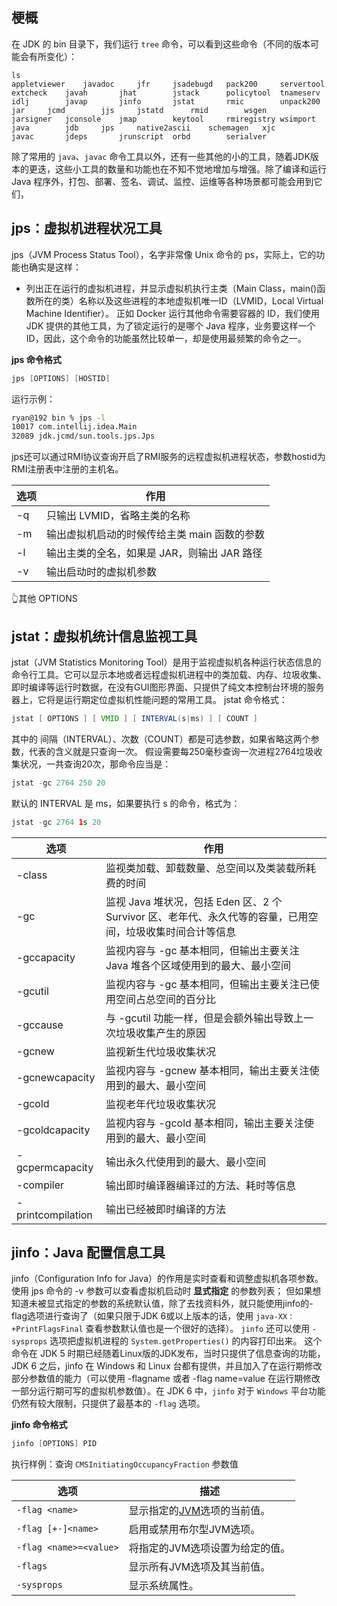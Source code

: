 ## 梗概
在 JDK 的 bin 目录下，我们运行 `tree`  命令，可以看到这些命令（不同的版本可能会有所变化）：
```
ls
appletviewer	javadoc		jfr		jsadebugd	pack200		servertool
extcheck	javah		jhat		jstack		policytool	tnameserv
idlj		javap		jinfo		jstat		rmic		unpack200
jar		jcmd		jjs		jstatd		rmid		wsgen
jarsigner	jconsole	jmap		keytool		rmiregistry	wsimport
java		jdb		jps		native2ascii	schemagen	xjc
javac		jdeps		jrunscript	orbd		serialver
```
除了常用的 `java`、`javac` 命令工具以外，还有一些其他的小的工具，随着JDK版本的更迭，这些小工具的数量和功能也在不知不觉地增加与增强。除了编译和运行 Java 程序外，打包、部署、签名、调试、监控、运维等各种场景都可能会用到它们，
## jps：虚拟机进程状况工具
jps（JVM Process Status Tool），名字非常像 Unix 命令的 ps，实际上，它的功能也确实是这样：
- 列出正在运行的虚拟机进程，并显示虚拟机执行主类（Main Class，main()函数所在的类）名称以及这些进程的本地虚拟机唯一ID（LVMID，Local Virtual Machine Identifier）。
正如 Docker 运行其他命令需要容器的 ID，我们使用 JDK 提供的其他工具，为了锁定运行的是哪个 Java 程序，业务要这样一个 ID，因此，这个命令的功能虽然比较单一，却是使用最频繁的命令之一。

**jps 命令格式**
```java
jps [OPTIONS] [HOSTID]
```
运行示例：
```bash
ryan@192 bin % jps -l
10017 com.intellij.idea.Main
32089 jdk.jcmd/sun.tools.jps.Jps
```
jps还可以通过RMI协议查询开启了RMI服务的远程虚拟机进程状态，参数hostid为RMI注册表中注册的主机名。

| 选项  | 作用                         |
| --- | -------------------------- |
| -q  | 只输出 LVMID，省略主类的名称          |
| -m  | 输出虚拟机启动的时候传给主类 main 函数的参数  |
| -l  | 输出主类的全名，如果是 JAR，则输出 JAR 路径 |
| -v  | 输出启动时的虚拟机参数                |
👆其他 OPTIONS
## jstat：虚拟机统计信息监视工具
jstat（JVM Statistics Monitoring Tool）是用于监视虚拟机各种运行状态信息的命令行工具。它可以显示本地或者远程虚拟机进程中的类加载、内存、垃圾收集、即时编译等运行时数据，在没有GUI图形界面、只提供了纯文本控制台环境的服务器上，它将是运行期定位虚拟机性能问题的常用工具。
jstat 命令格式：
```java
jstat [ OPTIONS ] [ VMID ] [ INTERVAL(s|ms) ] [ COUNT ]
```
其中的 间隔（INTERVAL）、次数（COUNT）都是可选参数，如果省略这两个参数，代表的含义就是只查询一次。
假设需要每250毫秒查询一次进程2764垃圾收集状况，一共查询20次，那命令应当是：
```java
jstat -gc 2764 250 20
```
默认的 INTERVAL 是 ms，如果要执行 s 的命令，格式为：
```java
jstat -gc 2764 1s 20
```

|选项|作用|
|----|----|
|-class|监视类加载、卸载数量、总空间以及类装载所耗费的时间|
|-gc|监视 Java 堆状况，包括 Eden 区、2 个 Survivor 区、老年代、永久代等的容量，已用空间，垃圾收集时间合计等信息|
|-gccapacity|监视内容与 -gc 基本相同，但输出主要关注 Java 堆各个区域使用到的最大、最小空间|
|-gcutil|监视内容与 -gc 基本相同，但输出主要关注已使用空间占总空间的百分比|
|-gccause|与 -gcutil 功能一样，但是会额外输出导致上一次垃圾收集产生的原因|
|-gcnew|监视新生代垃圾收集状况|
|-gcnewcapacity|监视内容与 -gcnew 基本相同，输出主要关注使用到的最大、最小空间|
|-gcold|监视老年代垃圾收集状况|
|-gcoldcapacity|监视内容与 -gcold 基本相同，输出主要关注使用到的最大、最小空间|
|-gcpermcapacity|输出永久代使用到的最大、最小空间|
|-compiler|输出即时编译器编译过的方法、耗时等信息|
|-printcompilation|输出已经被即时编译的方法|
## jinfo：Java 配置信息工具
jinfo（Configuration Info for Java）的作用是实时查看和调整虚拟机各项参数。使用 jps 命令的 -v 参数可以查看虚拟机启动时 **显式指定** 的参数列表；
但如果想知道未被显式指定的参数的系统默认值，除了去找资料外，就只能使用jinfo的-flag选项进行查询了（如果只限于JDK 6或以上版本的话，使用 `java-XX：+PrintFlagsFinal` 查看参数默认值也是一个很好的选择）。
`jinfo` 还可以使用 `-sysprops` 选项把虚拟机进程的 `System.getProperties()` 的内容打印出来。
这个命令在 JDK 5 时期已经随着Linux版的JDK发布，当时只提供了信息查询的功能，JDK 6 之后，jinfo 在 Windows 和 Linux 台都有提供，并且加入了在运行期修改部分参数值的能力（可以使用 -flagname 或者 -flag name=value 在运行期修改一部分运行期可写的虚拟机参数值）。在 JDK 6 中，`jinfo` 对于 `Windows` 平台功能仍然有较大限制，只提供了最基本的 `-flag` 选项。

**jinfo 命令格式**
```java
jinfo [OPTIONS] PID
```
执行样例：查询 `CMSInitiatingOccupancyFraction` 参数值

| 选项                     | 描述                                                                         |
| ---------------------- | -------------------------------------------------------------------------- |
| `-flag <name>`         | 显示指定的[JVM](https://docs.oracle.com/javase/tutorial/deployment/jar/)选项的当前值。 |
| `-flag [+-]<name>`     | 启用或禁用布尔型JVM选项。                                                             |
| `-flag <name>=<value>` | 将指定的JVM选项设置为给定的值。                                                          |
| `-flags`               | 显示所有JVM选项及其当前值。                                                            |
| `-sysprops`            | 显示系统属性。                                                                    |


